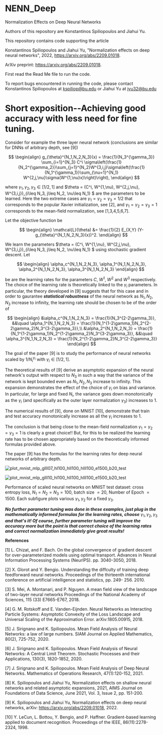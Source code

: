 # NENN_Deep
Normalization Effects on Deep Neural Networks

Authors of this repository are Konstantinos Spiliopoulos and Jiahui Yu.

This repository contains code supporting the article

Konstantinos Spiliopoulos and Jiahui Yu, "Normalization effects on deep neural networks", 2022, https://arxiv.org/abs/2209.01018.

ArXiv preprint: https://arxiv.org/abs/2209.01018.

First read the Read Me file to run the code.

To report bugs encountered in running the code, please contact Konstantinos Spiliopoulos at kspiliop@bu.edu or Jiahui Yu at jyu32@bu.edu


# Short exposition--Achieving good accuracy with less need for fine tuning. 

Consider for example the three layer neural network (conclusions are similar for DNNs of arbitrary depth, see [9])

$$
\begin{align}
g_{\theta}^{N_1,N_2,N_3}(x) = \frac{1}{N_3^{\gamma_3}} \sum_{i=1}^{N_3} C^i \sigma\left(\frac{1}{N_2^{\gamma_2}}\sum_{j=1}^{N_2}W^{3,i,j}\sigma\left(\frac{1}{N_1^{\gamma_1}}\sum_{\nu=1}^{N_1} W^{2,j,\nu}\sigma(W^{1,\nu}x)\right)\right),
\end{align}
$$

where $\gamma_{1},\gamma_{2},\gamma_{3}\in[1/2,1]$ and
$\theta = (C^i, W^{1,\nu}, W^{2,j,\nu}, W^{3,i,j})_{i\leq N_3, j\leq N_2, \nu\leq N_1} $
are the parameters to be learned. Here the two extreme cases are $\gamma_1=\gamma_2=\gamma_3=1/2$
that corresponds to the popular Xavier initialization, see [2], and $\gamma_1=\gamma_2=\gamma_3=1$ corresponds to the mean-field normalization, see [1,3,4,5,6,7]. 

Let the objective function be

$$
\begin{align}
\mathcal{L}(\theta) &= \frac{1}{2} E_{X,Y} (Y-g_{\theta}^{N_1,N_2,N_3}(x))^2.
\end{align}
$$

We learn the parameters $\theta = (C^i, W^{1,\nu}, W^{2,j,\nu}, W^{3,i,j})_{i\leq N_3, j\leq N_2, \nu\leq N_1} $ using stochastic gradient descent. 
Let

$$
\begin{align}
\alpha_c^{N_1,N_2,N_3}, \alpha_1^{N_1,N_2,N_3}, \alpha_2^{N_1,N_2,N_3}, \alpha_3^{N_1,N_2,N_3}
\end{align}
$$

be are the learning rates for the parameters $C$, $W^{1}$, $W^{2}$ and $W^{3}$ respectively. The choice of the learning rate is theoretically linked to the $\gamma_i$ parameters. In particular, the theory developed in [9] suggests that for this case and in order to gaurantee ***statistical robustness*** of the neural network as $N_1,N_2,N_3$ increase to infinity, the learning rate should be chosen to be of the order of

$$
\begin{align}
&\alpha_c^{N_1,N_2,N_3} = \frac{1}{N_3^{2-2\gamma_3}}, &&\quad \alpha_1^{N_1,N_2,N_3} = \frac{1}{N_1^{1-2\gamma_1}N_2^{2-2\gamma_2}N_3^{3-2\gamma_3}},\\
&\alpha_2^{N_1,N_2,N_3} = \frac{1}{N_1^{1-2\gamma_1}N_2^{1-2\gamma_2}N_3^{3-2\gamma_3}}, &&\quad \alpha_3^{N_1,N_2,N_3} = \frac{1}{N_2^{1-2\gamma_2}N_3^{2-2\gamma_3}}
\end{align}
$$


The goal of the paper [9] is to study  the performance of neural networks scaled by $1/N_{i}^{\gamma_{i}}$
with $\gamma_{i} \in [1/2, 1]$. 

The theoretical results of [9] derive an asymptotic expansion of the neural network's output with respect to $N_{3}$ in such a way that the variance of the network is kept bounded even as $N_1,N_2,N_3$ increase to infinity. 
This expansion demonstrates the effect of the choice of  $\gamma_{i}$   on bias and variance.
In particular, for large and fixed $N_{i}$,
the variance goes down monotonically as the $\gamma_{i}$ (and specifically as the outer layer normalization $\gamma_3$) increases to $1$.

The numerical results of [9], done on MNIST [10], demonstrate that train and test accuracy monotonically increase as all the $\gamma_i$ increases to $1$. 

The conclusion is that being close to the mean-field normalization  $\gamma_1=\gamma_2=\gamma_3=1$  is clearly a great choice!! But, for this to be realized the learning rate has to be chosen appropriately based on the theoretically informed formulas provided above. 

The paper [9] has the formulas for the learning rates for deep neural networks of arbitrary depth.

![plot_mnist_mlp_gIII07_hI100_hII100_hIII100_e1500_b20_test](https://user-images.githubusercontent.com/106413949/191279543-bdc0f43f-e09a-4324-add5-9e8fd2a6b14a.png)

![plot_mnist_mlp_gIII10_hI100_hII100_hIII100_e1500_b20_test](https://user-images.githubusercontent.com/106413949/191278660-5e5a2b62-c9cb-4942-bb10-32c70496325c.png)

Performance of scaled neural networks on MNIST test dataset: cross entropy loss, $N_1=N_2=N_3=100$, batch size $=20$, Number of Epoch $=1500$. Each subfigure plots various $\gamma_1, \gamma_2$ for a fixed $\gamma_3$.


***No further parameter tuning was done in these examples, just plug in the mathematically informed formulas for the learning rates, choose*** $\gamma_{1}, \gamma_{2}, \gamma_{3}$ ***and that's it! Of course, further parameter tuning will improve the accuracy more but the point is that correct choice of the learning rates and correct normalization immediately give great results!***

**References**

[1] L. Chizat, and F. Bach. On the global convergence of gradient descent for over-parameterized models
using optimal transport. Advances in Neural Information Processing Systems (NeurIPS). pp. 3040-3050,
2018.

[2] X. Glorot and Y. Bengio. Understanding the diffculty of training deep feedforward neural networks.
Proceedings of the thirteenth international conference on artificial intelligence and statistics, pp. 249-
256. 2010.

[3] S. Mei, A. Montanari, and P. Nguyen. A mean field view of the landscape of two-layer neural networks
Proceedings of the National Academy of Sciences, 115 (33) E7665-E767, 2018.

[4] G. M. Rotskoff and E. Vanden-Eijnden. Neural Networks as Interacting Particle Systems: Asymptotic
Convexity of the Loss Landscape and Universal Scaling of the Approximation Error. arXiv:1805.00915,
2018.

[5] J. Sirignano and K. Spiliopoulos. Mean Field Analysis of Neural Networks: a law of large numbers.
SIAM Journal on Applied Mathematics, 80(2), 725-752, 2020.

[6] J. Sirignano and K. Spiliopoulos. Mean Field Analysis of Neural Networks: A Central Limit Theorem.
Stochastic Processes and their Applications, 130(3), 1820-1852, 2020.

[7] J. Sirignano and K. Spiliopoulos. Mean Field Analysis of Deep Neural Networks. Mathematics of
Operations Research, 47(1):120-152, 2021.

[8] K. Spiliopoulos and Jiahui Yu, Normalization effects on shallow neural networks and related asymptotic expansions, 2021, AIMS Journal on Foundations of Data Science, June 2021, Vol. 3, Issue 2, pp. 151-200.

[9] K. Spiliopoulos and Jiahui Yu, Normalization effects on deep neural networks, arXiv: https://arxiv.org/abs/2209.01018, 2022.

[10] Y. LeCun, L. Bottou, Y. Bengio, and P. Haffner. Gradient-based learning applied to document recognition.
Proceedings of the IEEE, 86(11):2278-2324, 1998.


